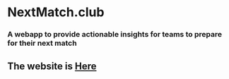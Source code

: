 # NextMatch.club

### A webapp to provide actionable insights for teams to prepare for their next match

## The website is [Here](http://nextmatch.club/)

